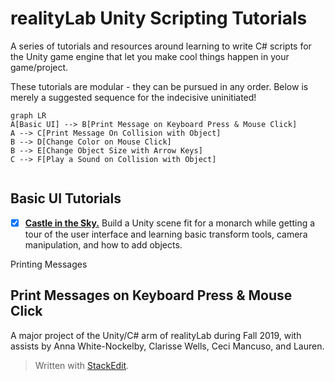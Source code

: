 

# realityLab Unity Scripting Tutorials

A series of tutorials and resources around learning to write C# scripts for the Unity game engine that let you make cool things happen in your game/project.

These tutorials are modular - they can be pursued in any order. Below is merely a suggested sequence for the indecisive uninitiated!


```mermaid
graph LR
A[Basic UI] --> B[Print Message on Keyboard Press & Mouse Click]
A --> C[Print Message On Collision with Object]
B --> D[Change Color on Mouse Click]
B --> E[Change Object Size with Arrow Keys]
C --> F[Play a Sound on Collision with Object]


```

## Basic UI Tutorials

 - [x] **[Castle in the  Sky.](https://www.youtube.com/watch?v=14N5oHBaOSE&feature=youtu.be)**
       Build a Unity scene fit for a monarch while getting a tour of the
       user interface and learning basic transform tools, camera
       manipulation, and how to add objects.

Printing Messages





## Print Messages on Keyboard Press & Mouse Click






A major project of the Unity/C# arm of realityLab during Fall 2019, with assists by Anna White-Nockelby, Clarisse Wells, Ceci Mancuso, and Lauren.




> Written with [StackEdit](https://stackedit.io/).
<!--stackedit_data:
eyJoaXN0b3J5IjpbLTIxMDc0MDQyODRdfQ==
-->
